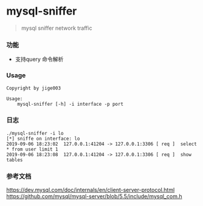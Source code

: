 # mysql-sniffer
> mysql sniffer network traffic 

### 功能
* 支持query 命令解析

### Usage
```
Copyright by jige003

Usage:
    mysql-sniffer [-h] -i interface -p port
```

### 日志
```
./mysql-sniffer -i lo
[*] sniffe on interface: lo
2019-09-06 18:23:02  127.0.0.1:41204 -> 127.0.0.1:3306 [ req ]  select * from user limit 1
2019-09-06 18:23:08  127.0.0.1:41204 -> 127.0.0.1:3306 [ req ]  show tables
```

### 参考文档
https://dev.mysql.com/doc/internals/en/client-server-protocol.html
https://github.com/mysql/mysql-server/blob/5.5/include/mysql_com.h
